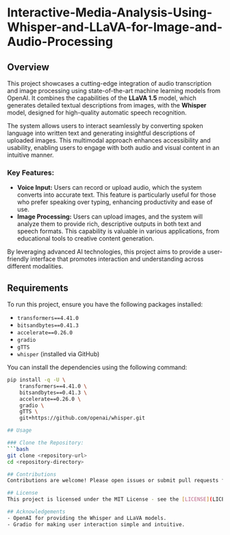 # Interactive-Media-Analysis-Using-Whisper-and-LLaVA-for-Image-and-Audio-Processing
## Overview
This project showcases a cutting-edge integration of audio transcription and image processing using state-of-the-art machine learning models from OpenAI. It combines the capabilities of the **LLaVA 1.5** model, which generates detailed textual descriptions from images, with the **Whisper** model, designed for high-quality automatic speech recognition.

The system allows users to interact seamlessly by converting spoken language into written text and generating insightful descriptions of uploaded images. This multimodal approach enhances accessibility and usability, enabling users to engage with both audio and visual content in an intuitive manner.

### Key Features:
- **Voice Input:** Users can record or upload audio, which the system converts into accurate text. This feature is particularly useful for those who prefer speaking over typing, enhancing productivity and ease of use.
- **Image Processing:** Users can upload images, and the system will analyze them to provide rich, descriptive outputs in both text and speech formats. This capability is valuable in various applications, from educational tools to creative content generation.

By leveraging advanced AI technologies, this project aims to provide a user-friendly interface that promotes interaction and understanding across different modalities.


## Requirements
To run this project, ensure you have the following packages installed:
- `transformers==4.41.0`
- `bitsandbytes==0.41.3`
- `accelerate==0.26.0`
- `gradio`
- `gTTS`
- `whisper` (installed via GitHub)

You can install the dependencies using the following command:
```bash
pip install -q -U \
    transformers==4.41.0 \
    bitsandbytes==0.41.3 \
    accelerate==0.26.0 \
    gradio \
    gTTS \
    git+https://github.com/openai/whisper.git

## Usage

### Clone the Repository:
```bash
git clone <repository-url>
cd <repository-directory>

## Contributions
Contributions are welcome! Please open issues or submit pull requests for improvements or bug fixes.

## License
This project is licensed under the MIT License - see the [LICENSE](LICENSE) file for details.

## Acknowledgements
- OpenAI for providing the Whisper and LLaVA models.
- Gradio for making user interaction simple and intuitive.


